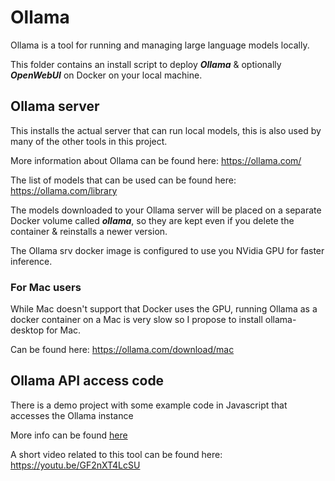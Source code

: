 # Ollama

Ollama is a tool for running and managing large language models locally.

This folder contains an install script to deploy **_Ollama_** & optionally **_OpenWebUI_** on Docker on your local machine.

## Ollama server

This installs the actual server that can run local models, this is also used by many of the other tools in this project.

More information about Ollama can be found here: https://ollama.com/

The list of models that can be used can be found here: https://ollama.com/library

The models downloaded to your Ollama server will be placed on a separate Docker volume called **_ollama_**, so they are kept even if you delete the container & reinstalls a newer version.

The Ollama srv docker image is configured to use you NVidia GPU for faster inference.

### For Mac users

While Mac doesn't support that Docker uses the GPU, running Ollama as a docker container on a Mac is very slow so I propose to install ollama-desktop for Mac.

Can be found here: https://ollama.com/download/mac

## Ollama API access code

There is a demo project with some example code in Javascript that accesses the Ollama instance

More info can be found [here](demo_code/ReadMe.md)

A short video related to this tool can be found here:
https://youtu.be/GF2nXT4LcSU

